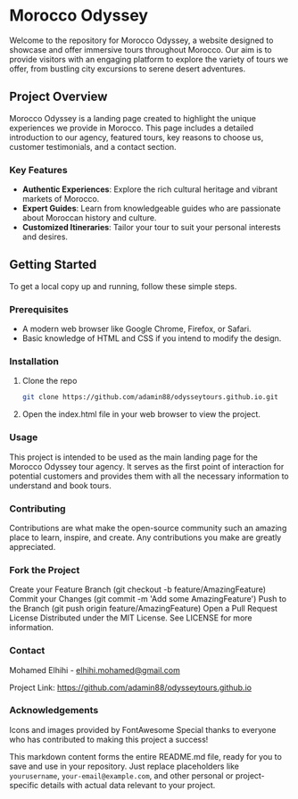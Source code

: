 # Morocco Odyssey

Welcome to the repository for Morocco Odyssey, a website designed to showcase and offer immersive tours throughout Morocco. Our aim is to provide visitors with an engaging platform to explore the variety of tours we offer, from bustling city excursions to serene desert adventures.

## Project Overview

Morocco Odyssey is a landing page created to highlight the unique experiences we provide in Morocco. This page includes a detailed introduction to our agency, featured tours, key reasons to choose us, customer testimonials, and a contact section.

### Key Features

- **Authentic Experiences**: Explore the rich cultural heritage and vibrant markets of Morocco.
- **Expert Guides**: Learn from knowledgeable guides who are passionate about Moroccan history and culture.
- **Customized Itineraries**: Tailor your tour to suit your personal interests and desires.

## Getting Started

To get a local copy up and running, follow these simple steps.

### Prerequisites

- A modern web browser like Google Chrome, Firefox, or Safari.
- Basic knowledge of HTML and CSS if you intend to modify the design.

### Installation

1. Clone the repo
   ```sh
   git clone https://github.com/adamin88/odysseytours.github.io.git
2. Open the index.html file in your web browser to view the project.

### Usage

This project is intended to be used as the main landing page for the Morocco Odyssey tour agency. It serves as the first point of interaction for potential customers and provides them with all the necessary information to understand and book tours.

### Contributing

Contributions are what make the open-source community such an amazing place to learn, inspire, and create. Any contributions you make are greatly appreciated.

### Fork the Project

Create your Feature Branch (git checkout -b feature/AmazingFeature)
Commit your Changes (git commit -m 'Add some AmazingFeature')
Push to the Branch (git push origin feature/AmazingFeature)
Open a Pull Request
License
Distributed under the MIT License. See LICENSE for more information.

### Contact

Mohamed Elhihi - elhihi.mohamed@gmail.com

Project Link: https://github.com/adamin88/odysseytours.github.io

### Acknowledgements

Icons and images provided by FontAwesome
Special thanks to everyone who has contributed to making this project a success!


This markdown content forms the entire README.md file, ready for you to save and use in your repository. Just replace placeholders like `yourusername`, `your-email@example.com`, and other personal or project-specific details with actual data relevant to your project.

